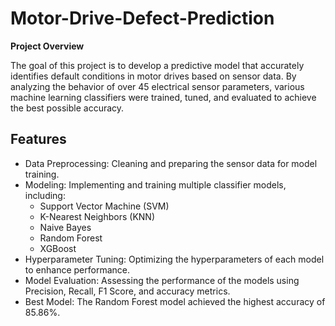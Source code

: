 # Motor-Drive-Defect-Prediction

**Project Overview**

The goal of this project is to develop a predictive model that accurately identifies default conditions in motor drives based on sensor data. By analyzing the behavior of over 45 electrical sensor parameters, various machine learning classifiers were trained, tuned, and evaluated to achieve the best possible accuracy.

## Features
- Data Preprocessing: Cleaning and preparing the sensor data for model training.
- Modeling: Implementing and training multiple classifier models, including:
    - Support Vector Machine (SVM)
    - K-Nearest Neighbors (KNN)
    - Naive Bayes
    - Random Forest
    - XGBoost
- Hyperparameter Tuning: Optimizing the hyperparameters of each model to enhance performance.
- Model Evaluation: Assessing the performance of the models using Precision, Recall, F1 Score, and accuracy metrics.
- Best Model: The Random Forest model achieved the highest accuracy of 85.86%.
